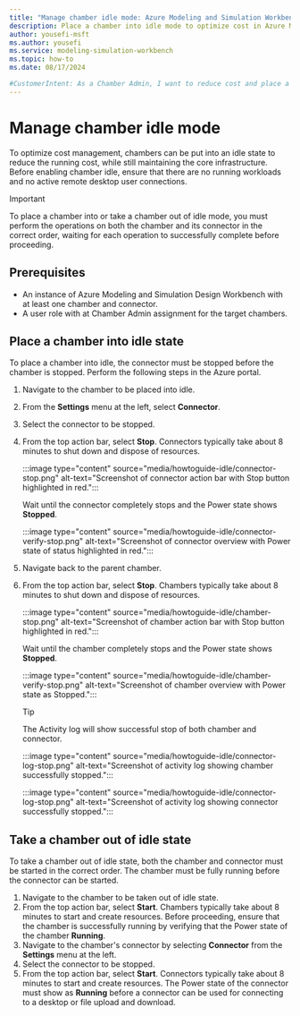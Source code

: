 ```yaml
---
title: "Manage chamber idle mode: Azure Modeling and Simulation Workbench"
description: Place a chamber into idle mode to optimize cost in Azure Modeling and Simulation Workbench.
author: yousefi-msft
ms.author: yousefi
ms.service: modeling-simulation-workbench
ms.topic: how-to
ms.date: 08/17/2024

#CustomerIntent: As a Chamber Admin, I want to reduce cost and place a chamber into Idle mode.
---
```

# Manage chamber idle mode

To optimize cost management, chambers can be put into an idle state to reduce the running cost, while still maintaining the core infrastructure. Before enabling chamber idle, ensure that there are no running workloads and no active remote desktop user connections.

> [!IMPORTANT]
> To place a chamber into or take a chamber out of idle mode, you must perform the operations on both the chamber and its connector in the correct order, waiting for each operation to successfully complete before proceeding.

## Prerequisites

* An instance of Azure Modeling and Simulation Design Workbench with at least one chamber and connector.
* A user role with at Chamber Admin assignment for the target chambers.

## Place a chamber into idle state

To place a chamber into idle, the connector must be stopped before the chamber is stopped. Perform the following steps in the Azure portal.

1. Navigate to the chamber to be placed into idle.
1. From the **Settings** menu at the left, select **Connector**.
1. Select the connector to be stopped.
1. From the top action bar, select **Stop**. Connectors typically take about 8 minutes to shut down and dispose of resources.

    :::image type="content" source="media/howtoguide-idle/connector-stop.png" alt-text="Screenshot of connector action bar with Stop button highlighted in red.":::

    Wait until the connector completely stops and the Power state shows **Stopped**.

    :::image type="content" source="media/howtoguide-idle/connector-verify-stop.png" alt-text="Screenshot of connector overview with Power state of status highlighted in red.":::

1. Navigate back to the parent chamber.
1. From the top action bar, select **Stop**. Chambers typically take about 8 minutes to shut down and dispose of resources.

    :::image type="content" source="media/howtoguide-idle/chamber-stop.png" alt-text="Screenshot of chamber action bar with Stop button highlighted in red.":::

    Wait until the chamber completely stops and the Power state shows **Stopped**.

    :::image type="content" source="media/howtoguide-idle/chamber-verify-stop.png" alt-text="Screenshot of chamber overview with Power state as Stopped.":::

    > [!TIP]
    > The Activity log will show successful stop of both chamber and connector.

    :::image type="content" source="media/howtoguide-idle/connector-log-stop.png" alt-text="Screenshot of activity log showing chamber successfully stopped.":::

    :::image type="content" source="media/howtoguide-idle/connector-log-stop.png" alt-text="Screenshot of activity log showing connector successfully stopped.":::

## Take a chamber out of idle state

To take a chamber out of idle state, both the chamber and connector must be started in the correct order. The chamber must be fully running before the connector can be started.

1. Navigate to the chamber to be taken out of idle state.
1. From the top action bar, select **Start**. Chambers typically take about 8 minutes to start and create resources. Before proceeding, ensure that the chamber is successfully running by verifying that the Power state of the chamber **Running**.
1. Navigate to the chamber's connector by selecting **Connector** from the **Settings** menu at the left.
1. Select the connector to be stopped.
1. From the top action bar, select **Start**. Connectors typically take about 8 minutes to start and create resources. The Power state of the connector must show as **Running** before a connector can be used for connecting to a desktop or file upload and download.
